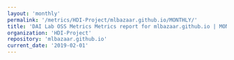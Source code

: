 ```yaml
---
layout: 'monthly'
permalink: '/metrics/HDI-Project/mlbazaar.github.io/MONTHLY/'
title: 'DAI Lab OSS Metrics Metrics report for mlbazaar.github.io | MONTHLY-REPORT-2019-02-01'
organization: 'HDI-Project'
repository: 'mlbazaar.github.io'
current_date: '2019-02-01'
---
```

